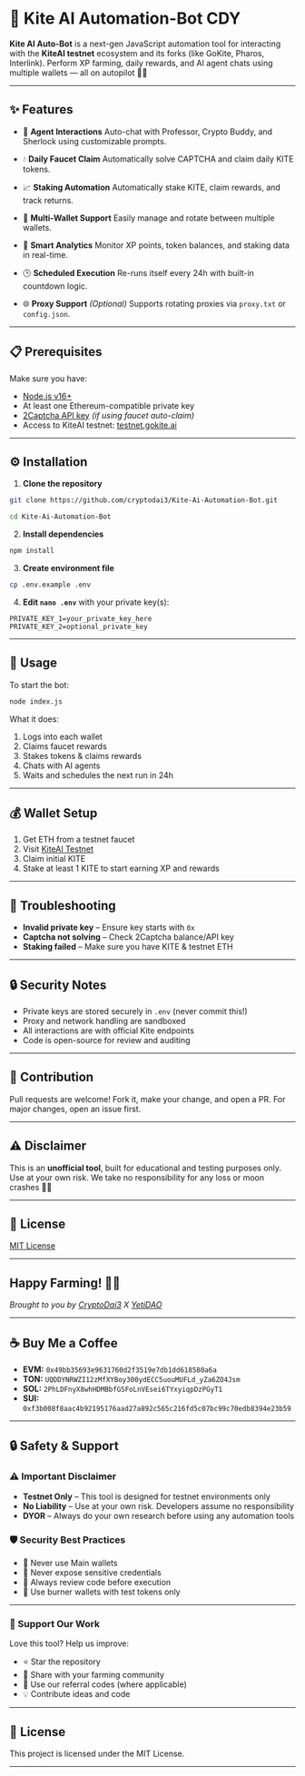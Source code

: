 # 🚀 Kite AI Automation-Bot CDY

**Kite AI Auto-Bot** is a next-gen JavaScript automation tool for interacting with the **KiteAI testnet** ecosystem and its forks (like GoKite, Pharos, Interlink). Perform XP farming, daily rewards, and AI agent chats using multiple wallets — all on autopilot 💼🤖

---

## ✨ Features

* 🧠 **Agent Interactions** 
  Auto-chat with Professor, Crypto Buddy, and Sherlock using customizable prompts.

* 💧 **Daily Faucet Claim**
  Automatically solve CAPTCHA and claim daily KITE tokens.

* 📈 **Staking Automation**
  Automatically stake KITE, claim rewards, and track returns.

* 👛 **Multi-Wallet Support**
  Easily manage and rotate between multiple wallets.

* 🧮 **Smart Analytics**
  Monitor XP points, token balances, and staking data in real-time.

* 🕒 **Scheduled Execution**
  Re-runs itself every 24h with built-in countdown logic.

* 🌐 **Proxy Support** *(Optional)*
  Supports rotating proxies via `proxy.txt` or `config.json`.

---

## 📋 Prerequisites

Make sure you have:

* [Node.js v16+](https://nodejs.org/)
* At least one Ethereum-compatible private key
* [2Captcha API key](https://2captcha.com/) *(if using faucet auto-claim)*
* Access to KiteAI testnet: [testnet.gokite.ai](https://testnet.gokite.ai/?referralCode=ODMG4EWE)

---

## ⚙️ Installation

1. **Clone the repository**

```bash
git clone https://github.com/cryptodai3/Kite-Ai-Automation-Bot.git
```
```bash
cd Kite-Ai-Automation-Bot
```

2. **Install dependencies**

```bash
npm install
```

3. **Create environment file**

```bash
cp .env.example .env
```

4. **Edit `nano .env`** with your private key(s):

```env
PRIVATE_KEY_1=your_private_key_here
PRIVATE_KEY_2=optional_private_key
```

---

## 🚀 Usage

To start the bot:

```bash
node index.js
```

What it does:

1. Logs into each wallet
2. Claims faucet rewards
3. Stakes tokens & claims rewards
4. Chats with AI agents
5. Waits and schedules the next run in 24h

---

## 💰 Wallet Setup

1. Get ETH from a testnet faucet
2. Visit [KiteAI Testnet](https://testnet.gokite.ai/?referralCode=ODMG4EWE)
3. Claim initial KITE
4. Stake at least 1 KITE to start earning XP and rewards

---

## 🧠 Troubleshooting

* **Invalid private key** – Ensure key starts with `0x`
* **Captcha not solving** – Check 2Captcha balance/API key
* **Staking failed** – Make sure you have KITE & testnet ETH

---

## 🔒 Security Notes

* Private keys are stored securely in `.env` (never commit this!)
* Proxy and network handling are sandboxed
* All interactions are with official Kite endpoints
* Code is open-source for review and auditing

---

## 🤝 Contribution

Pull requests are welcome!
Fork it, make your change, and open a PR.
For major changes, open an issue first.

---

## ⚠️ Disclaimer

This is an **unofficial tool**, built for educational and testing purposes only.
Use at your own risk. We take no responsibility for any loss or moon crashes 🌝💥

---

## 📜 License

[MIT License](LICENSE)

---

## Happy Farming! 🚀🌾

*Brought to you by [CryptoDai3](https://t.me/cryptodai3) X [YetiDAO](https://t.me/YetiDAO)*

---

## ☕ Buy Me a Coffee

* **EVM:** `0x49bb35693e9631760d2f3519e7db1dd618580a6a`
* **TON:** `UQDDYNRWZI12zMfXYBoy300ydECC5uouMUFLd_yZa6ZO4Jsm`
* **SOL:** `2PhLDFnyX8whHDMBbfGSFoLnVEsei6TYxyiqpDzPGyT1`
* **SUI:** `0xf3b008f8aac4b92195176aad27a892c565c216fd5c07bc99c70edb8394e23b59`

---

## 🔒 Safety & Support

### ⚠️ Important Disclaimer

* **Testnet Only** – This tool is designed for testnet environments only
* **No Liability** – Use at your own risk. Developers assume no responsibility
* **DYOR** – Always do your own research before using any automation tools

### 🛡️ Security Best Practices

* 🔐 Never use Main wallets
* 🚫 Never expose sensitive credentials
* 📜 Always review code before execution
* 💸 Use burner wallets with test tokens only

---

### 🙌 Support Our Work

Love this tool? Help us improve:

* ⭐ Star the repository
* 🔗 Share with your farming community
* 💎 Use our referral codes (where applicable)
* 💡 Contribute ideas and code

---

## 📝 License

This project is licensed under the MIT License.

---
